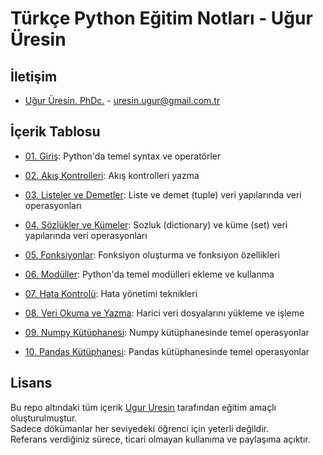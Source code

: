 # Türkçe Python Eğitim Notları - Uğur Üresin

## İletişim
* [Uğur Üresin, PhDc.](https://github.com/ugururesin) - [uresin.ugur@gmail.com.tr](mailto:uresin.ugur@gmail.com.tr)

## İçerik Tablosu

* [01. Giriş](https://github.com/ugururesin/Turkce-Python-Egitimi/blob/main/Python_TR_01_Giris.ipynb): Python'da temel syntax ve operatörler  

* [02. Akış Kontrolleri](https://github.com/ugururesin/Turkce-Python-Egitimi/blob/main/Python_TR_02_AKIS_Kontrolleri.ipynb): Akış kontrolleri yazma 

* [03. Listeler ve Demetler](https://github.com/ugururesin/Turkce-Python-Egitimi/blob/main/Python_TR_03_Listeler_ve_Demetler.ipynb): Liste ve demet (tuple) veri yapılarında veri operasyonları

* [04. Sözlükler ve Kümeler](https://github.com/ugururesin/Turkce-Python-Egitimi/blob/main/Python_TR_04_Sozlukler_ve_Kumeler.ipynb): Sozluk (dictionary) ve küme (set) veri yapılarında veri operasyonları

* [05. Fonksiyonlar](https://github.com/ugururesin/Turkce-Python-Egitimi/blob/main/Python_TR_05_Fonksiyonlar.ipynb): Fonksiyon oluşturma ve fonksiyon özellikleri

* [06. Modüller](https://github.com/ugururesin/Turkce-Python-Egitimi/blob/main/Python_TR_06_Modulleripynb): Python'da temel modülleri ekleme ve kullanma

* [07. Hata Kontrolü](https://github.com/ugururesin/Turkce-Python-Egitimi/blob/main/Python_TR_07_Hata_Kontrolu.ipynb): Hata yönetimi teknikleri

* [08. Veri Okuma ve Yazma](https://github.com/ugururesin/Turkce-Python-Egitimi/blob/main/Python_TR_08_Veri_Okuma_Yazma.ipynb): Harici veri dosyalarını yükleme ve işleme

* [09. Numpy Kütüphanesi](https://github.com/ugururesin/Turkce-Python-Egitimi/blob/main/Python_TR_09_Numpy_Kutuphanesi.ipynb): Numpy kütüphanesinde temel operasyonlar

* [10. Pandas Kütüphanesi](https://github.com/ugururesin/Turkce-Python-Egitimi/blob/main/Python_TR_10_Pandas_Kutuphanesi.ipynb): Pandas kütüphanesinde temel operasyonlar


## Lisans
Bu repo altındaki tüm içerik [Ugur Uresin](mailto:uresin.ugur@gmail.com.tr) tarafından eğitim amaçlı oluşturulmuştur.  
Sadece dökümanlar her seviyedeki öğrenci için yeterli değildir.  
Referans verdiğiniz sürece, ticari olmayan kullanıma ve paylaşıma açıktır.  